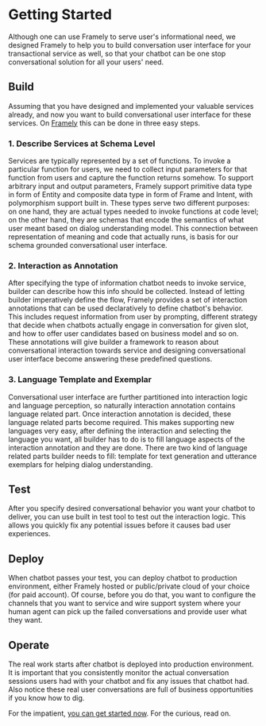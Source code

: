 # Getting Started
Although one can use Framely to serve user's informational need, we designed Framely to help 
you to build conversation user interface for your transactional service as well, so that your chatbot can be one stop conversational solution for all your users' need. 

## Build
Assuming that you have designed and implemented your valuable services already, and now you want to build conversational user interface for these services. On [Framely](https://framely.naturali.io) this can be done in three easy steps. 

### 1. Describe Services at Schema Level
Services are typically represented by a set of functions. To invoke a particular function for users, we need to collect input parameters for that function from users and capture the function returns somehow. To support arbitrary input and output parameters, Framely support primitive data type in form of Entity and composite data type in form of Frame and Intent, with polymorphism support built in. These types serve two different purposes: on one hand, they are actual types needed to invoke functions at code level; on the other hand, they are schemas that encode the semantics of what user meant based on dialog understanding model. This connection between representation of meaning and code that actually runs, is basis for our schema grounded conversational user interface.

### 2. Interaction as Annotation
After specifying the type of information chatbot needs to invoke service, builder can describe how this info should be collected. Instead of letting builder imperatively define the flow, Framely provides a set of interaction annotations that can be used declaratively to define chatbot's behavior. This includes request information from user by prompting, different strategy that decide when chatbots actually engage in conversation for given slot, and how to offer user candidates based on business model and so on. These annotations will give builder a framework to reason about conversational interaction towards service and designing conversational user interface become answering these predefined questions. 

### 3. Language Template and Exemplar
Conversational user interface are further partitioned into interaction logic and language perception, so naturally interaction annotation contains language related part. Once interaction annotation is decided, these language related parts become required. This makes supporting new languages very easy, after defining the interaction and selecting the language you want, all builder has to do is to fill language aspects of the interaction annotation and they are done. There are two kind of language related parts builder needs to fill: template for text generation and utterance exemplars for helping dialog understanding.

## Test
After you specify desired conversational behavior you want your chatbot to deliver, you can use built in test tool to test out the interaction logic. This allows you quickly fix any potential issues before it causes bad user experiences.

## Deploy
When chatbot passes your test, you can deploy chatbot to production environment, either Framely hosted or public/private cloud of your choice (for paid account). Of course, before you do that, you want to configure the channels that you want to service and wire support system where your human agent can pick up the failed conversations and provide user what they want.

## Operate
The real work starts after chatbot is deployed into production environment. It is important that you consistently monitor the actual conversation sessions users had with your chatbot and fix any issues that chatbot had. Also notice these real user conversations are full of business opportunities if you know how to dig.

For the impatient, [you can get started now](https://framely.naturali.io). For the curious, read on.